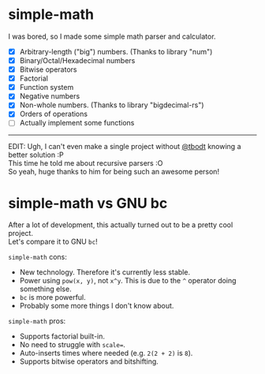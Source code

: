 # simple-math

I was bored, so I made some simple math parser and calculator.

- [x] Arbitrary-length ("big") numbers. (Thanks to library "num")
- [x] Binary/Octal/Hexadecimal numbers
- [x] Bitwise operators
- [x] Factorial
- [x] Function system
- [x] Negative numbers
- [x] Non-whole numbers. (Thanks to library "bigdecimal-rs")
- [x] Orders of operations
- [ ] Actually implement some functions

----------------------------------

EDIT: Ugh, I can't even make a single project without [@tbodt](https://github.com/tbodt) knowing a better solution :P  
This time he told me about recursive parsers :O  
So yeah, huge thanks to him for being such an awesome person!

# simple-math vs GNU bc

After a lot of development, this actually turned out to be a pretty cool project.  
Let's compare it to GNU `bc`!

`simple-math` cons:
- New technology. Therefore it's currently less stable.
- Power using `pow(x, y)`, not `x^y`. This is due to the `^` operator doing something else.
- `bc` is more powerful.
- Probably some more things I don't know about.

`simple-math` pros:
- Supports factorial built-in.
- No need to struggle with `scale=`.
- Auto-inserts times where needed (e.g. `2(2 + 2)` is `8`).
- Supports bitwise operators and bitshifting.
